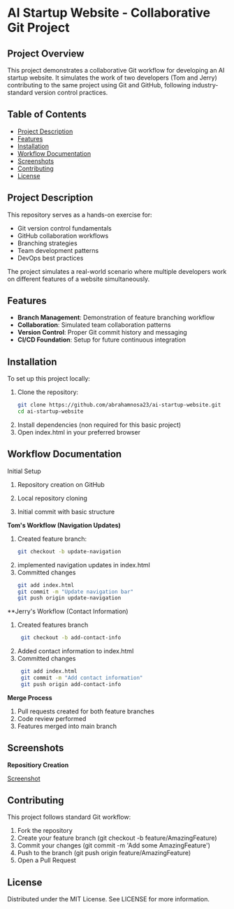 # AI Startup Website - Collaborative Git Project

## Project Overview

This project demonstrates a collaborative Git workflow for developing an AI startup website. It simulates the work of two developers (Tom and Jerry) contributing to the same project using Git and GitHub, following industry-standard version control practices.

## Table of Contents

- [Project Description](#project-description)
- [Features](#features)
- [Installation](#installation)
- [Workflow Documentation](#workflow-documentation)
- [Screenshots](#screenshots)
- [Contributing](#contributing)
- [License](#license)

## Project Description

This repository serves as a hands-on exercise for:
- Git version control fundamentals
- GitHub collaboration workflows
- Branching strategies
- Team development patterns
- DevOps best practices

The project simulates a real-world scenario where multiple developers work on different features of a website simultaneously.

## Features

- **Branch Management**: Demonstration of feature branching workflow
- **Collaboration**: Simulated team collaboration patterns
- **Version Control**: Proper Git commit history and messaging
- **CI/CD Foundation**: Setup for future continuous integration

## Installation

To set up this project locally:

1. Clone the repository:
   ```bash
   git clone https://github.com/abrahamnosa23/ai-startup-website.git
   cd ai-startup-website
   ```
2. Install dependencies (non required for this basic project)
3. Open index.html in your preferred browser

## Workflow Documentation
Initial Setup
  1. Repository creation on GitHub
  
  2. Local repository cloning
  
  3. Initial commit with basic structure
  
**Tom's Workflow (Navigation Updates)**
  1. Created feature branch:
     ```bash
     git checkout -b update-navigation
     ```
  2. implemented navigation updates in index.html
  3. Committed changes
     ```bash
     git add index.html
     git commit -m "Update navigation bar"
     git push origin update-navigation
     ```
  **Jerry's Workflow (Contact Information)
  1. Created features branch
     ```bash
      git checkout -b add-contact-info
     ```
  2. Added contact information to index.html
  3. Committed changes
     ```bash
      git add index.html
      git commit -m "Add contact information"
      git push origin add-contact-info

**Merge Process**
   1.  Pull requests created for both feature branches
   2.  Code review performed
   3.  Features merged into main branch

## Screenshots

**Repositiory Creation**

[Screenshot](https://github.com/Abrahamnosa23/AI-Startup-Website/tree/main/Screenshot)

## Contributing

This project follows standard Git workflow:

   1. Fork the repository
   2. Create your feature branch (git checkout -b feature/AmazingFeature)
   3. Commit your changes (git commit -m 'Add some AmazingFeature')
   4. Push to the branch (git push origin feature/AmazingFeature)
   5. Open a Pull Request

## License

Distributed under the MIT License. See LICENSE for more information.







































